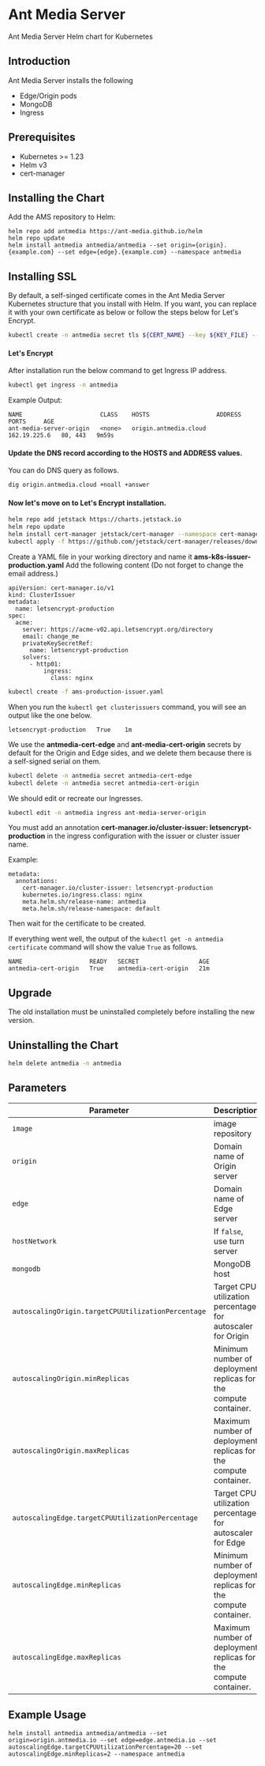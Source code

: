 # Ant Media Server 

Ant Media Server Helm chart for Kubernetes

## Introduction
Ant Media Server installs the following
- Edge/Origin pods
- MongoDB 
- Ingress

## Prerequisites
- Kubernetes >= 1.23
- Helm v3
- cert-manager

## Installing the Chart
Add the AMS repository to Helm:
```shell script
helm repo add antmedia https://ant-media.github.io/helm
helm repo update
helm install antmedia antmedia/antmedia --set origin={origin}.{example.com} --set edge={edge}.{example.com} --namespace antmedia
```

## Installing SSL 
By default, a self-singed certificate comes in the Ant Media Server Kubernetes structure that you install with Helm. If you want, you can replace it with your own certificate as below or follow the steps below for Let's Encrypt.

```sh
kubectl create -n antmedia secret tls ${CERT_NAME} --key ${KEY_FILE} --cert ${CERT_FILE} 
```

#### Let's Encrypt 

After installation run the below command to get Ingress IP address.
```sh
kubectl get ingress -n antmedia
```

Example Output:

```
NAME                      CLASS    HOSTS                   ADDRESS        PORTS     AGE
ant-media-server-origin   <none>   origin.antmedia.cloud   162.19.225.6   80, 443   9m59s
```
#### Update the DNS record according to the HOSTS and ADDRESS values.

You can do DNS query as follows.
```sh
dig origin.antmedia.cloud +noall +answer
```
#### Now let's move on to Let's Encrypt installation.
```sh
helm repo add jetstack https://charts.jetstack.io
helm repo update
helm install cert-manager jetstack/cert-manager --namespace cert-manager --create-namespace --version v1.9.1 --set installCRDs=true
kubectl apply -f https://github.com/jetstack/cert-manager/releases/download/v1.9.1/cert-manager.crds.yaml
```
Create a YAML file in your working directory and name it **ams-k8s-issuer-production.yaml** Add the following content (Do not forget to change the email address.)
```
apiVersion: cert-manager.io/v1
kind: ClusterIssuer
metadata:
  name: letsencrypt-production
spec:
  acme:
    server: https://acme-v02.api.letsencrypt.org/directory
    email: change_me
    privateKeySecretRef:
      name: letsencrypt-production
    solvers:
      - http01:
          ingress:
            class: nginx
```
```sh
kubectl create -f ams-production-issuer.yaml
```
When you run the `kubectl get clusterissuers` command, you will see an output like the one below.
```
letsencrypt-production   True    1m
```
We use the **antmedia-cert-edge** and **ant-media-cert-origin** secrets by default for the Origin and Edge sides, and we delete them because there is a self-signed serial on them.
```sh
kubectl delete -n antmedia secret antmedia-cert-edge 
kubectl delete -n antmedia secret antmedia-cert-origin
```
We should edit or recreate our Ingresses.
```sh
kubectl edit -n antmedia ingress ant-media-server-origin
```
You must add an annotation **cert-manager.io/cluster-issuer: letsencrypt-production** in the ingress configuration with the issuer or cluster issuer name.

Example:
```
metadata:
  annotations:
    cert-manager.io/cluster-issuer: letsencrypt-production
    kubernetes.io/ingress.class: nginx
    meta.helm.sh/release-name: antmedia
    meta.helm.sh/release-namespace: default
```
Then wait for the certificate to be created.

If everything went well, the output of the `kubectl get -n antmedia certificate` command will show the value `True` as follows.
```
NAME                   READY   SECRET                 AGE
antmedia-cert-origin   True    antmedia-cert-origin   21m
```

## Upgrade
The old installation must be uninstalled completely before installing the new version.

## Uninstalling the Chart
```sh
helm delete antmedia -n antmedia
```

## Parameters

| Parameter                               | Description                                                                                              | Default                                                                            |
|------------------------------------------------| -------------------------------------------------------------------------------------------------------- | ---------------------------------------------------------------------------------- |
| `image`                                        | image repository                                                                                         | `antmedia/enterprise:latest` |
| `origin`                                       | Domain name of Origin server                                                                             | `{}`                                                                        |
| `edge`                                         | Domain name of Edge server                                                                               | `{}`                                                                     |
| `hostNetwork`                                  | If `false`, use turn server                                                                              | `true`                                                                            |
| `mongodb`                                      | MongoDB host                                                                                             | `mongo`                                                                     |
| `autoscalingOrigin.targetCPUUtilizationPercentage`                            | Target CPU utilization percentage for autoscaler for Origin                                                                          | `60`                                                                               |
| `autoscalingOrigin.minReplicas`                                 | Minimum number of deployment replicas for the compute container.                                                                                | `1`                                                                               |
| `autoscalingOrigin.maxReplicas`                                  | Maximum number of deployment replicas for the compute container.                                    | `10`                                                                               |
| `autoscalingEdge.targetCPUUtilizationPercentage`                                 | Target CPU utilization percentage for autoscaler for Edge                         | `60`                                                                                |
| `autoscalingEdge.minReplicas`                          | Minimum number of deployment replicas for the compute container.     | `1`                                                                               |
| `autoscalingEdge.maxReplicas`                               | Maximum number of deployment replicas for the compute container.                                                         | `10`                                                                               |



## Example Usage
```
helm install antmedia antmedia/antmedia --set origin=origin.antmedia.io --set edge=edge.antmedia.io --set autoscalingEdge.targetCPUUtilizationPercentage=20 --set autoscalingEdge.minReplicas=2 --namespace antmedia

```



